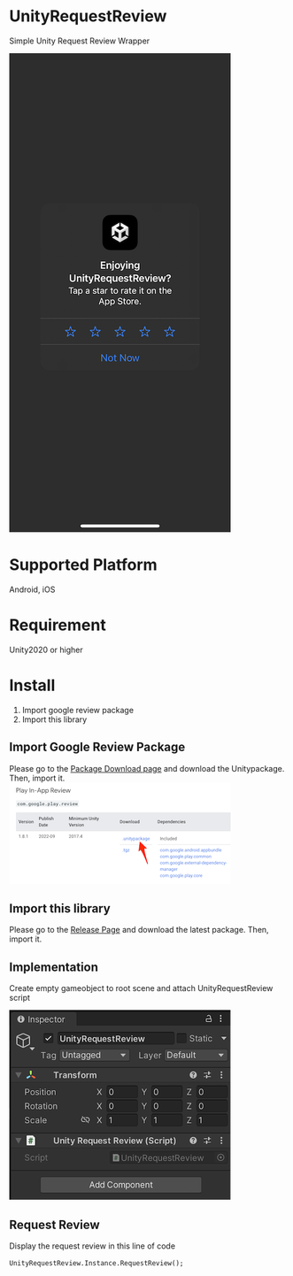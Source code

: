 # UnityRequestReview
Simple Unity Request Review Wrapper

![Preview](https://github.com/sanukin39/UnityRequestReview/blob/main/images/preview.PNG)

# Supported Platform
Android, iOS

# Requirement
Unity2020 or higher
# Install
1. Import google review package
2. Import this library

## Import Google Review Package
Please go to the [Package Download page](https://developers.google.com/unity/archive#play_in-app_review) and download the Unitypackage. Then, import it.
![Preview](https://github.com/sanukin39/UnityRequestReview/blob/main/images/downloadpackage.png)

## Import this library
Please go to the [Release Page](https://github.com/sanukin39/UnityRequestReview/releases) and download the latest package. Then, import it.

## Implementation
Create empty gameobject to root scene and attach UnityRequestReview script

![Preview](https://github.com/sanukin39/UnityRequestReview/blob/main/images/addComponent.png)
## Request Review
Display the request review in this line of code
```
UnityRequestReview.Instance.RequestReview();
```


